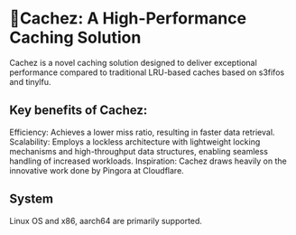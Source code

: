 # 🎏Cachez: A High-Performance Caching Solution
Cachez is a novel caching solution designed to deliver exceptional performance compared to traditional LRU-based caches based on s3fifos and tinylfu.

## Key benefits of Cachez:

Efficiency: Achieves a lower miss ratio, resulting in faster data retrieval.
Scalability: Employs a lockless architecture with lightweight locking mechanisms and high-throughput data structures, enabling seamless handling of increased workloads.
Inspiration: Cachez draws heavily on the innovative work done by Pingora at Cloudflare.

## System

Linux OS and x86, aarch64 are primarily supported.
